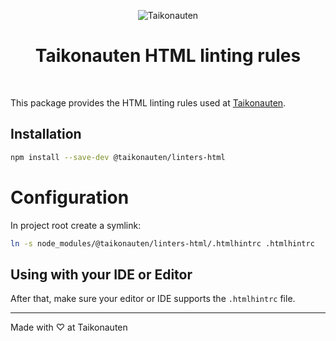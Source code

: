 <p align="center">
  <img src="https://i.imgur.com/dV1aZjJ.png" title="Taikonauten">
</p>

<h1 align="center">Taikonauten HTML linting rules</h1>

<p>&nbsp;</p>

This package provides the HTML linting rules used at [Taikonauten](https://taikonauten.com).

## Installation

```bash
npm install --save-dev @taikonauten/linters-html
```

# Configuration

In project root create a symlink:

```bash
ln -s node_modules/@taikonauten/linters-html/.htmlhintrc .htmlhintrc
```

## Using with your IDE or Editor

After that, make sure your editor or IDE supports the `.htmlhintrc` file.

---

Made with ♡ at Taikonauten
